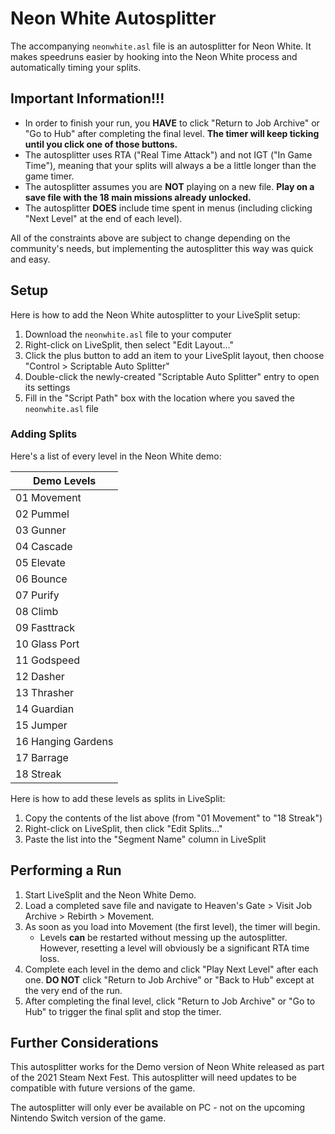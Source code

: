 # Neon White Autosplitter

The accompanying `neonwhite.asl` file is an autosplitter for Neon White. It makes speedruns easier by hooking into the Neon White process and automatically timing your splits.

## Important Information!!!

* In order to finish your run, you **HAVE** to click "Return to Job Archive" or "Go to Hub" after completing the final level. **The timer will keep ticking until you click one of those buttons.**
* The autosplitter uses RTA ("Real Time Attack") and not IGT ("In Game Time"), meaning that your splits will always a be a little longer than the game timer.
* The autosplitter assumes you are **NOT** playing on a new file. **Play on a save file with the 18 main missions already unlocked.**
* The autosplitter **DOES** include time spent in menus (including clicking "Next Level" at the end of each level).

All of the constraints above are subject to change depending on the community's needs, but implementing the autosplitter this way was quick and easy.

## Setup

Here is how to add the Neon White autosplitter to your LiveSplit setup:
1. Download the `neonwhite.asl` file to your computer
2. Right-click on LiveSplit, then select "Edit Layout..."
3. Click the plus button to add an item to your LiveSplit layout, then choose "Control > Scriptable Auto Splitter"
4. Double-click the newly-created "Scriptable Auto Splitter" entry to open its settings
5. Fill in the "Script Path" box with the location where you saved the `neonwhite.asl` file

### Adding Splits

Here's a list of every level in the Neon White demo:

| Demo Levels |
|---|
| 01 Movement |
| 02 Pummel |
| 03 Gunner |
| 04 Cascade |
| 05 Elevate |
| 06 Bounce |
| 07 Purify |
| 08 Climb |
| 09 Fasttrack |
| 10 Glass Port |
| 11 Godspeed |
| 12 Dasher |
| 13 Thrasher |
| 14 Guardian |
| 15 Jumper |
| 16 Hanging Gardens |
| 17 Barrage |
| 18 Streak |

Here is how to add these levels as splits in LiveSplit:
1. Copy the contents of the list above (from "01 Movement" to "18 Streak")
2. Right-click on LiveSplit, then click "Edit Splits..."
3. Paste the list into the "Segment Name" column in LiveSplit

## Performing a Run

1. Start LiveSplit and the Neon White Demo.
2. Load a completed save file and navigate to Heaven's Gate > Visit Job Archive > Rebirth > Movement.
3. As soon as you load into Movement (the first level), the timer will begin.
    * Levels **can** be restarted without messing up the autosplitter. However, resetting a level will obviously be a significant RTA time loss.
4. Complete each level in the demo and click "Play Next Level" after each one. **DO NOT** click "Return to Job Archive" or "Back to Hub" except at the very end of the run.
5. After completing the final level, click "Return to Job Archive" or "Go to Hub" to trigger the final split and stop the timer.

## Further Considerations

This autosplitter works for the Demo version of Neon White released as part of the 2021 Steam Next Fest. This autosplitter will need updates to be compatible with future versions of the game.

The autosplitter will only ever be available on PC - not on the upcoming Nintendo Switch version of the game.